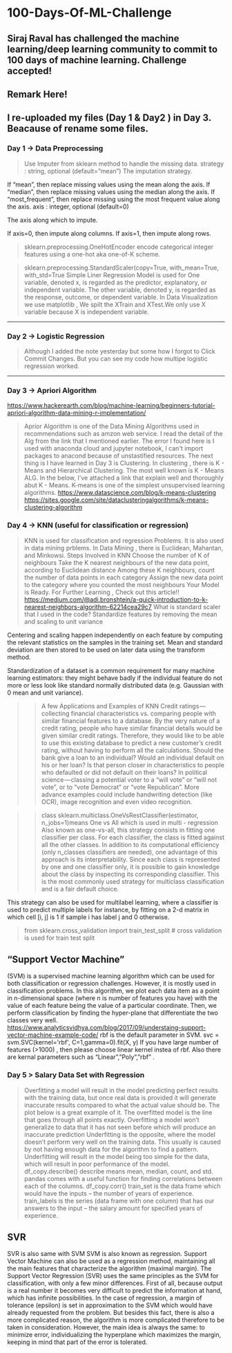 # 100-Days-Of-ML-Challenge
## Siraj Raval has challenged the machine learning/deep learning community to commit to 100 days of machine learning. Challenge accepted!
## Remark Here!
I re-uploaded my files (Day 1 & Day2 ) in Day 3. Beacause of rename some files. 
------------------------------------------------------------------------------------------------------------------------------
### Day 1 -> Data Preprocessing
> Use Imputer from sklearn method to handle the missing data.
strategy : string, optional (default=”mean”)
The imputation strategy.

If “mean”, then replace missing values using the mean along the axis.
If “median”, then replace missing values using the median along the axis.
If “most_frequent”, then replace missing using the most frequent value along the axis.
axis : integer, optional (default=0)

The axis along which to impute.

If axis=0, then impute along columns.
If axis=1, then impute along rows.

> sklearn.preprocessing.OneHotEncoder
encode categorical integer features using a one-hot aka one-of-K scheme.

> sklearn.preprocessing.StandardScaler(copy=True, with_mean=True, with_std=True
> Simple Liner Regression Model is used for One variable, denoted x, is regarded as the predictor, explanatory, or independent variable.
The other variable, denoted y, is regarded as the response, outcome, or dependent variable.
In Data Visualization we use matplotlib , We spilt the XTrain and XTest.We only use X variable because X is independent variable.
------------------------------------------------------------------------------------------------------------------------------
### Day 2 -> Logistic Regression
> Although I added the note yesterday but some how I forgot to Click Commit Changes. But you can see my code how multipe logistic regression worked.
------------------------------------------------------------------------------------------------------------------------------
### Day 3 -> Apriori Algorithm
https://www.hackerearth.com/blog/machine-learning/beginners-tutorial-apriori-algorithm-data-mining-r-implementation/
> Aprior Algorithm is one of the Data Mining Algorithms used in recommendations such as amzon web service. I read the detail of the Alg from the link that I mentioned earlier.
> The error I found here is I used with anaconda cloud and jupyter notebook, I can't import packages to anacond because of unstastified resources.
> The next thing is I have learned in Day 3 is Clustering. In clustering , there is K - Means and Hierarchical Clustering.
The most well known is K - Means ALG. In the below, I've attached a link that explain well and thoroughly abut K - Means.
K-means is  one of  the simplest unsupervised  learning  algorithms.
https://www.datascience.com/blog/k-means-clustering
https://sites.google.com/site/dataclusteringalgorithms/k-means-clustering-algorithm

### Day 4 -> KNN (useful for classification or regression)
> KNN is used for classification and regression Problems. It is also used in data mining prblems. In Data Mining , there is Euclidean, Mahantan, and Minkowsi.
> Steps Involved in KNN
Choose the number of K of neighbours
Take the K nearest neighbours of the new data point, according to Euclidean distance
Among these K neighbours, count the number of data points in each category
Assign the new data point to the category where you counted the most neighbours
Your Model is Ready.
For Further Learning , Check out this article!!
https://medium.com/@adi.bronshtein/a-quick-introduction-to-k-nearest-neighbors-algorithm-62214cea29c7
> What is standard scaler that I used in the code?
Standardize features by removing the mean and scaling to unit variance

Centering and scaling happen independently on each feature by computing the relevant statistics on the samples in the training set. Mean and standard deviation are then stored to be used on later data using the transform method.

Standardization of a dataset is a common requirement for many machine learning estimators: they might behave badly if the individual feature do not more or less look like standard normally distributed data (e.g. Gaussian with 0 mean and unit variance).
>> A few Applications and Examples of KNN
Credit ratings — collecting financial characteristics vs. comparing people with similar financial features to a database. By the very nature of a credit rating, people who have similar financial details would be given similar credit ratings. Therefore, they would like to be able to use this existing database to predict a new customer’s credit rating, without having to perform all the calculations.
Should the bank give a loan to an individual? Would an individual default on his or her loan? Is that person closer in characteristics to people who defaulted or did not default on their loans?
In political science — classing a potential voter to a “will vote” or “will not vote”, or to “vote Democrat” or “vote Republican”.
More advance examples could include handwriting detection (like OCR), image recognition and even video recognition.

>> class sklearn.multiclass.OneVsRestClassifier(estimator, n_jobs=1)means One vs All which is used in multi - regression
>> Also known as one-vs-all, this strategy consists in fitting one classifier per class. For each classifier, the class is fitted against all the other classes. In addition to its computational efficiency (only n_classes classifiers are needed), one advantage of this approach is its interpretability. Since each class is represented by one and one classifier only, it is possible to gain knowledge about the class by inspecting its corresponding classifier. This is the most commonly used strategy for multiclass classification and is a fair default choice.

This strategy can also be used for multilabel learning, where a classifier is used to predict multiple labels for instance, by fitting on a 2-d matrix in which cell [i, j] is 1 if sample i has label j and 0 otherwise.
> from sklearn.cross_validation import train_test_split # cross validation is used for train test split

## “Support Vector Machine” 
(SVM) is a supervised machine learning algorithm which can be used for both classification or regression challenges. However,  it is mostly used in classification problems. In this algorithm, we plot each data item as a point in n-dimensional space (where n is number of features you have) with the value of each feature being the value of a particular coordinate. Then, we perform classification by finding the hyper-plane that differentiate the two classes very well.
https://www.analyticsvidhya.com/blog/2017/09/understaing-support-vector-machine-example-code/
rbf is the default parameter in SVM.
svc = svm.SVC(kernel='rbf', C=1,gamma=0).fit(X, y)
If you have large number of features (>1000) , then please choose linear kernel instea of rbf.
Also there are kernal parameters such as “Linear”,”Poly”,”rbf” .
### Day 5 > Salary Data Set with Regression
> Overfitting a model will result in the model predicting perfect results with the training data, but once real data is provided it will generate inaccurate results compared to what the actual value should be. The plot below is a great example of it. The overfitted model is the line that goes through all points exactly. Overfitting a model won’t generalize to data that it has not seen before which will produce an inaccurate prediction
> Underfitting is the opposite, where the model doesn’t perform very well on the training data. This usually is caused by not having enough data for the algorithm to find a pattern. Underfitting will result in the model being too simple for the data, which will result in poor performance of the model.
> df_copy.describe() 
describe means mean, median, count, and std.
> pandas comes with a useful function for finding correlations between each of the columns.
df_copy.corr()
> train_set is the data frame which would have the inputs – the number of years of experience.
train_labels is the series (data frame with one column) that has our answers to the input – the salary amount for specified years of experience.
## SVR
SVR is also same with SVM 
SVM is also known as regression.
Support Vector Machine can also be used as a regression method, maintaining all the main features that characterize the algorithm (maximal margin). The Support Vector Regression (SVR) uses the same principles as the SVM for classification, with only a few minor differences. First of all, because output is a real number it becomes very difficult to predict the information at hand, which has infinite possibilities. In the case of regression, a margin of tolerance (epsilon) is set in approximation to the SVM which would have already requested from the problem. But besides this fact, there is also a more complicated reason, the algorithm is more complicated therefore to be taken in consideration. However, the main idea is always the same: to minimize error, individualizing the hyperplane which maximizes the margin, keeping in mind that part of the error is tolerated. 
